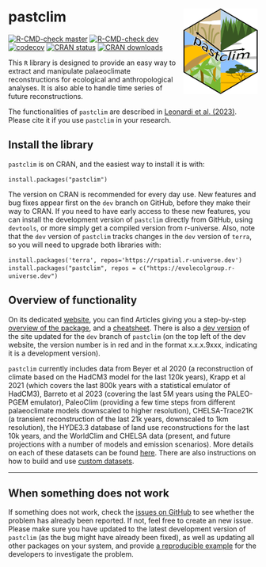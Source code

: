 # pastclim <img src="./man/figures/logo.png" align="right" width="150"/>

<!-- badges: start -->

[![R-CMD-check master](https://img.shields.io/github/checks-status/EvolEcolGroup/pastclim/master?label=master&logo=GitHub)](https://github.com/EvolEcolGroup/pastclim/actions/workflows/R-CMD-check.yaml)
[![R-CMD-check dev](https://img.shields.io/github/checks-status/EvolEcolGroup/pastclim/dev?label=dev&logo=GitHub)](https://github.com/EvolEcolGroup/pastclim/actions/workflows/R-CMD-check.yaml)
[![codecov](https://codecov.io/gh/EvolEcolGroup/pastclim/branch/master/graph/badge.svg?token=NflUsWlnQR)](https://app.codecov.io/gh/EvolEcolGroup/pastclim)
[![CRAN status](https://www.r-pkg.org/badges/version/pastclim)](https://CRAN.R-project.org/package=pastclim)
[![CRAN downloads](https://cranlogs.r-pkg.org/badges/grand-total/pastclim)](https://github.com/r-hub/cranlogs.app)

<!-- badges: end -->

This `R` library is designed to provide an easy way to extract and
manipulate palaeoclimate reconstructions for ecological and
anthropological analyses. It is also able to handle time series of future
reconstructions.

The functionalities of `pastclim` are described in [Leonardi et al.
(2023)](https://doi.org/10.1111/ecog.06481). Please cite it if you use
`pastclim` in your research.

## Install the library

`pastclim` is on CRAN, and the easiest way to install it is with:

```         
install.packages("pastclim")
```

The version on CRAN is recommended for every day use. New features and
bug fixes appear first on the `dev` branch on GitHub, before they make
their way to CRAN. If you need to have early access to these new
features, you can install the development version of `pastclim` directly 
from GitHub, using `devtools`, or more simply get a compiled version
from r-universe. Also,
note that the `dev` version of `pastclim` tracks changes in the `dev`
version of `terra`, so you will need to upgrade both libraries with:

```         
install.packages('terra', repos='https://rspatial.r-universe.dev')
install.packages("pastclim", repos = c("https://evolecolgroup.r-universe.dev")
```

## Overview of functionality

On its dedicated [website](https://evolecolgroup.github.io/pastclim/),
you can find Articles giving you a step-by-step [overview of the
package](https://evolecolgroup.github.io/pastclim/articles/a0_pastclim_overview.html),
and a
[cheatsheet](https://evolecolgroup.github.io/pastclim/pastclim_cheatsheet.pdf).
There is also a [dev
version](https://evolecolgroup.github.io/pastclim/dev/) of the site
updated for the `dev` branch of `pastclim` (on the top left of the dev
website, the version number is in red and in the format x.x.x.9xxx,
indicating it is a development version).

`pastclim` currently includes data from Beyer et al 2020 (a reconstruction
of climate based on the HadCM3 model for the last 120k years), Krapp
et al 2021 (which covers the last 800k years with a statistical emulator of HadCM3),
Barreto et al 2023 (covering the last 5M years using the PALEO-PGEM emulator), PaleoClim 
(providing a few time steps from different palaeoclimate models downscaled to higher 
resolution), CHELSA-Trace21K (a transient
reconstruction of the last 21k years, downscaled to 1km resolution), the HYDE3.3 
database of land use reconstructions for the last 10k years,
and the WorldClim and CHELSA data (present, and future projections with a number of models and 
emission scenarios). More details on each of these
datasets can be found
[here](https://evolecolgroup.github.io/pastclim/articles/a1_available_datasets.html).
There are also instructions on how to build and use [custom
datasets](https://evolecolgroup.github.io/pastclim/articles/a2_custom_datasets.html).

------------------------------------------------------------------------

## When something does not work

If something does not work, check the [issues on
GitHub](https://github.com/EvolEcolGroup/pastclim/issues) to see whether
the problem has already been reported. If not, feel free to create an
new issue. Please make sure you have updated to the latest development version of
`pastclim` (as the bug might have already been fixed), as well as updating all other packages on your
system, and provide [a reproducible
example](https://reprex.tidyverse.org/)
for the developers to investigate the problem.

